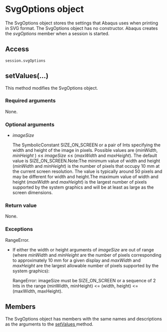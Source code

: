 # SvgOptions object

The SvgOptions object stores the settings that Abaqus uses when printing in SVG format. The SvgOptions object has no constructor. Abaqus creates the *svgOptions* member when a session is started.

## Access

```
session.svgOptions
```

## setValues(...)



This method modifies the SvgOptions object.



### Required arguments

None.

### Optional arguments

- *imageSize*

  The SymbolicConstant SIZE_ON_SCREEN or a pair of Ints specifying the width and height of the image in pixels. Possible values are (*minWidth*, *minHeight* ) ≤≤ *imageSize* ≤≤ (*maxWidth* and *maxHeight*). The default value is SIZE_ON_SCREEN.Note:The minimum value of width and height (*minWidth* and *minHeight*) is the number of pixels that occupy 10 mm at the current screen resolution. The value is typically around 50 pixels and may be different for width and height.The maximum value of width and height (*maxWidth* and *maxHeight*) is the largest number of pixels supported by the system graphics and will be at least as large as the screen dimensions.

### Return value

None.

### Exceptions

RangeError.

- If either the width or height arguments of *imageSize* are out of range (where *minWidth* and *minHeight* are the number of pixels corresponding to approximately 10 mm for a given display and *maxWidth* and *maxHeight* are the largest allowable number of pixels supported by the system graphics):

  RangeError: imageSize must be SIZE_ON_SCREEN or a sequence of 2 Ints in the range (minWidth, minHeight) <= (width, height) <= (maxWidth, maxHeight).



## Members

The SvgOptions object has members with the same names and descriptions as the arguments to the [setValues ](https://help.3ds.com/2022/english/DSSIMULIA_Established/SIMACAEKERRefMap/simaker-c-svgoptionspyc.htm?ContextScope=all#simaker-svgoptionssetvaluespyc)method.